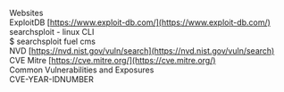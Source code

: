 Websites  
ExploitDB [https://www.exploit-db.com/](https://www.exploit-db.com/)  
searchsploit - linux CLI  
$ searchsploit fuel cms  
NVD [https://nvd.nist.gov/vuln/search](https://nvd.nist.gov/vuln/search)  
CVE Mitre [https://cve.mitre.org/](https://cve.mitre.org/)  
Common Vulnerabilities and Exposures  
CVE-YEAR-IDNUMBER